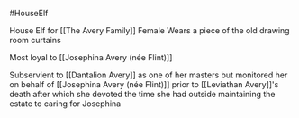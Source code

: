 #HouseElf 

House Elf for [[The Avery Family]]
Female
Wears a piece of the old drawing room curtains

Most loyal to [[Josephina Avery (née Flint)]]

Subservient to [[Dantalion Avery]] as one of her masters but monitored her on behalf of [[Josephina Avery (née Flint)]] prior to [[Leviathan Avery]]'s death after which she devoted the time she had outside maintaining the estate to caring for Josephina
